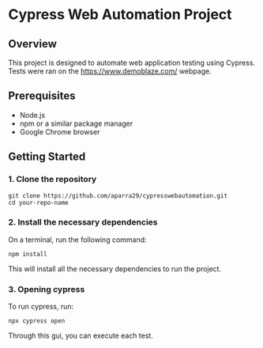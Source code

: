 # Cypress Web Automation Project

## Overview
This project is designed to automate web application testing using Cypress. Tests were ran on the https://www.demoblaze.com/ webpage.

## Prerequisites
- Node.js
- npm or a similar package manager
- Google Chrome browser

## Getting Started

### 1. Clone the repository
```
git clone https://github.com/aparra29/cypresswebautomation.git
cd your-repo-name
```
### 2. Install the necessary dependencies 
On a terminal, run the following command:
```
npm install
```
This will install all the necessary dependencies to run the project.
### 3. Opening cypress 
To run cypress, run:
```
npx cypress open
```
Through this gui, you can execute each test.


